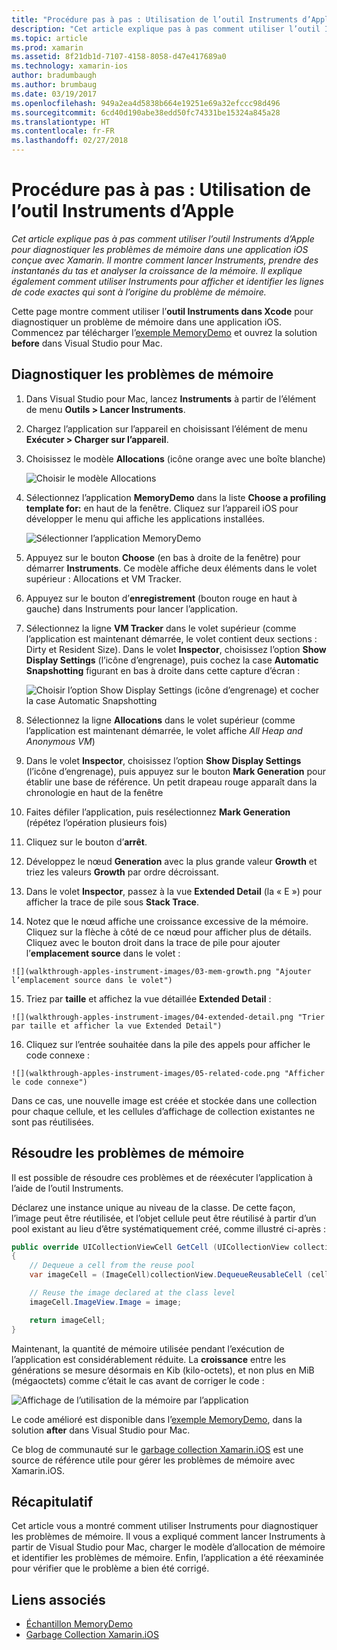 ```yaml
---
title: "Procédure pas à pas : Utilisation de l’outil Instruments d’Apple"
description: "Cet article explique pas à pas comment utiliser l’outil Instruments d’Apple pour diagnostiquer les problèmes de mémoire dans une application iOS conçue avec Xamarin. Il montre comment lancer Instruments, prendre des instantanés du tas et analyser la croissance de la mémoire. Il explique également comment utiliser Instruments pour afficher et identifier les lignes de code précises qui sont à l’origine du problème de mémoire."
ms.topic: article
ms.prod: xamarin
ms.assetid: 8f21db1d-7107-4158-8058-d47e417689a0
ms.technology: xamarin-ios
author: bradumbaugh
ms.author: brumbaug
ms.date: 03/19/2017
ms.openlocfilehash: 949a2ea4d5838b664e19251e69a32efccc98d496
ms.sourcegitcommit: 6cd40d190abe38edd50fc74331be15324a845a28
ms.translationtype: HT
ms.contentlocale: fr-FR
ms.lasthandoff: 02/27/2018
---
```

# <a name="walkthrough---using-apples-instruments-tool"></a>Procédure pas à pas : Utilisation de l’outil Instruments d’Apple

_Cet article explique pas à pas comment utiliser l’outil Instruments d’Apple pour diagnostiquer les problèmes de mémoire dans une application iOS conçue avec Xamarin. Il montre comment lancer Instruments, prendre des instantanés du tas et analyser la croissance de la mémoire. Il explique également comment utiliser Instruments pour afficher et identifier les lignes de code exactes qui sont à l’origine du problème de mémoire._

Cette page montre comment utiliser l’**outil Instruments dans Xcode** pour diagnostiquer un problème de mémoire dans une application iOS.
Commencez par télécharger l’[exemple MemoryDemo](https://developer.xamarin.com/samples/monotouch/Profiling/MemoryDemo/) et ouvrez la solution **before** dans Visual Studio pour Mac.

## <a name="diagnosing-the-memory-issues"></a>Diagnostiquer les problèmes de mémoire

1.  Dans Visual Studio pour Mac, lancez **Instruments** à partir de l’élément de menu **Outils > Lancer Instruments**.
2.  Chargez l’application sur l’appareil en choisissant l’élément de menu **Exécuter > Charger sur l’appareil**.
3.  Choisissez le modèle **Allocations** (icône orange avec une boîte blanche)

    ![](walkthrough-apples-instrument-images/00-allocations-tempate.png "Choisir le modèle Allocations")

4.  Sélectionnez l’application **MemoryDemo** dans la liste **Choose a profiling template for:** en haut de la fenêtre. Cliquez sur l’appareil iOS pour développer le menu qui affiche les applications installées.

    ![](walkthrough-apples-instrument-images/01-mem-demo.png "Sélectionner l’application MemoryDemo")

5.  Appuyez sur le bouton **Choose** (en bas à droite de la fenêtre) pour démarrer **Instruments**. Ce modèle affiche deux éléments dans le volet supérieur : Allocations et VM Tracker.

6.  Appuyez sur le bouton d’**enregistrement** (bouton rouge en haut à gauche) dans Instruments pour lancer l’application.

7.  Sélectionnez la ligne **VM Tracker** dans le volet supérieur (comme l’application est maintenant démarrée, le volet contient deux sections : Dirty et Resident Size). Dans le volet **Inspector**, choisissez l’option **Show Display Settings** (l’icône d’engrenage), puis cochez la case **Automatic Snapshotting** figurant en bas à droite dans cette capture d’écran :

    ![](walkthrough-apples-instrument-images/02-auto-snapshot.png "Choisir l’option Show Display Settings (icône d’engrenage) et cocher la case Automatic Snapshotting")

8.  Sélectionnez la ligne **Allocations** dans le volet supérieur (comme l’application est maintenant démarrée, le volet affiche *All Heap and Anonymous VM*)
9.  Dans le volet **Inspector**, choisissez l’option **Show Display Settings** (l’icône d’engrenage), puis appuyez sur le bouton **Mark Generation** pour établir une base de référence. Un petit drapeau rouge apparaît dans la chronologie en haut de la fenêtre
10.  Faites défiler l’application, puis resélectionnez **Mark Generation** (répétez l’opération plusieurs fois)
11.  Cliquez sur le bouton d’**arrêt**.
12.  Développez le nœud **Generation** avec la plus grande valeur **Growth** et triez les valeurs **Growth** par ordre décroissant.
13.  Dans le volet **Inspector**, passez à la vue **Extended Detail** (la « E ») pour afficher la trace de pile sous **Stack Trace**.

14.  Notez que le nœud **<non-object>** affiche une croissance excessive de la mémoire. Cliquez sur la flèche à côté de ce nœud pour afficher plus de détails. Cliquez avec le bouton droit dans la trace de pile pour ajouter l’**emplacement source** dans le volet :

    ![](walkthrough-apples-instrument-images/03-mem-growth.png "Ajouter l’emplacement source dans le volet")

15.  Triez par **taille** et affichez la vue détaillée **Extended Detail** :

    ![](walkthrough-apples-instrument-images/04-extended-detail.png "Trier par taille et afficher la vue Extended Detail")

16.  Cliquez sur l’entrée souhaitée dans la pile des appels pour afficher le code connexe :

    ![](walkthrough-apples-instrument-images/05-related-code.png "Afficher le code connexe")

Dans ce cas, une nouvelle image est créée et stockée dans une collection pour chaque cellule, et les cellules d’affichage de collection existantes ne sont pas réutilisées.

## <a name="resolving-the-memory-issues"></a>Résoudre les problèmes de mémoire

Il est possible de résoudre ces problèmes et de réexécuter l’application à l’aide de l’outil Instruments.

Déclarez une instance unique au niveau de la classe. De cette façon, l’image peut être réutilisée, et l’objet cellule peut être réutilisé à partir d’un pool existant au lieu d’être systématiquement créé, comme illustré ci-après :

```csharp
public override UICollectionViewCell GetCell (UICollectionView collectionView, NSIndexPath indexPath)
{
    // Dequeue a cell from the reuse pool
    var imageCell = (ImageCell)collectionView.DequeueReusableCell (cellId, indexPath);

    // Reuse the image declared at the class level
    imageCell.ImageView.Image = image;

    return imageCell;
}
```

Maintenant, la quantité de mémoire utilisée pendant l’exécution de l’application est considérablement réduite. La **croissance** entre les générations se mesure désormais en Kib (kilo-octets), et non plus en MiB (mégaoctets) comme c’était le cas avant de corriger le code :

![](walkthrough-apples-instrument-images/06-reduced-memory.png "Affichage de l’utilisation de la mémoire par l’application")

Le code amélioré est disponible dans l’[exemple MemoryDemo](https://developer.xamarin.com/samples/monotouch/Profiling/MemoryDemo/), dans la solution **after** dans Visual Studio pour Mac.

Ce blog de communauté sur le [garbage collection Xamarin.iOS](https://krumelur.me/2015/04/27/xamarin-ios-the-garbage-collector-and-me/) est une source de référence utile pour gérer les problèmes de mémoire avec Xamarin.iOS.


## <a name="summary"></a>Récapitulatif

Cet article vous a montré comment utiliser Instruments pour diagnostiquer les problèmes de mémoire.
Il vous a expliqué comment lancer Instruments à partir de Visual Studio pour Mac, charger le modèle d’allocation de mémoire et identifier les problèmes de mémoire.
Enfin, l’application a été réexaminée pour vérifier que le problème a bien été corrigé.


## <a name="related-links"></a>Liens associés

- [Échantillon MemoryDemo](https://developer.xamarin.com/samples/monotouch/Profiling/MemoryDemo/)
- [Garbage Collection Xamarin.iOS](https://krumelur.me/2015/04/27/xamarin-ios-the-garbage-collector-and-me/)
